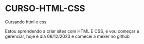 # CURSO-HTML-CSS
 Cursando html e css

Estou aprendendo a criar sites com HTML E CSS, e vou começar a gerenciar, hoje é dia 08/12/2023 e comecei a mexer no github